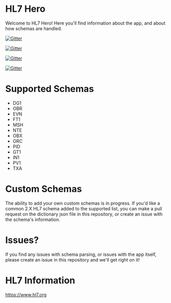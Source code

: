 # HL7 Hero

Welcome to HL7 Hero! Here you'll find information about the app, and about how schemas are handled.

[![Gitter](https://img.shields.io/badge/iPhone%2013.5-Compatible!-blue)](https://github.com/DaveAldon/HL7-Hero-API)

[![Gitter](https://img.shields.io/badge/iPad%2013.5-Compatible!-blue)](https://github.com/DaveAldon/HL7-Hero-API)

[![Gitter](https://img.shields.io/badge/Android%2028-In%20Progress-yellow)](https://github.com/DaveAldon/HL7-Hero-API)

[![Gitter](https://img.shields.io/badge/Android%2029-In%20Progress-yellow)](https://github.com/DaveAldon/HL7-Hero-API)

# Supported Schemas

- DG1
- OBR
- EVN
- FT1
- MSH
- NTE
- OBX
- ORC
- PID
- GT1
- IN1
- PV1
- TXA

# Custom Schemas

The ability to add your own custom schemas is in progress. If you'd like a common 2.X HL7 schema added to the supported list, you can make a pull request on the dictionary json file in this repository, or create an issue with the schema's information.

# Issues?

If you find any issues with schema parsing, or issues with the app itself, please create an issue in this repository and we'll get right on it!

# HL7 Information

https://www.hl7.org
